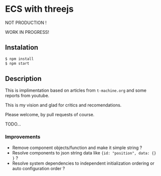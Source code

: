 # ECS with threejs

NOT PRODUCTION !

WORK IN PROGRESS!

## Instalation

```bash
$ npm install
$ npm start
```

## Description 

This is implimentation based on articles from `t-machine.org` and some reports from youtube.

This is my vision and glad for critics and recomendations.

Please welcome, by pull requests of course.

TODO...

### Improvements

- Remove component objects/function and make it simple string ?
- Resolve components to json string data like `{id: "position", data: {} }` ?
- Resolve system dependencies to independent initialization ordering or auto configuration order ?







